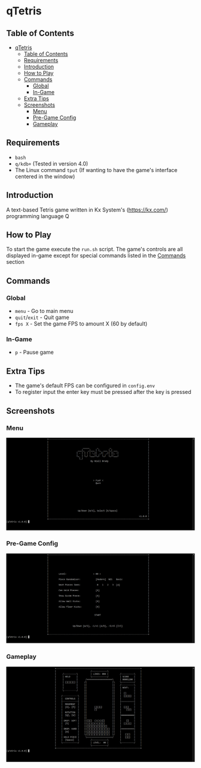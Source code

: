 # qTetris

## Table of Contents
- [qTetris](#qtetris)
  - [Table of Contents](#table-of-contents)
  - [Requirements](#requirements)
  - [Introduction](#introduction)
  - [How to Play](#how-to-play)
  - [Commands](#commands)
    - [Global](#global)
    - [In-Game](#in-game)
  - [Extra Tips](#extra-tips)
  - [Screenshots](#screenshots)
    - [Menu](#menu)
    - [Pre-Game Config](#pre-game-config)
    - [Gameplay](#gameplay)

## Requirements
* `bash`
* `q/kdb+` (Tested in version 4.0)
* The Linux command `tput` (If wanting to have the game's interface centered in the window)

## Introduction

A text-based Tetris game written in Kx System's (https://kx.com/) programming language Q

## How to Play
To start the game execute the `run.sh` script. The game's controls are all displayed in-game except for special commands listed in the [Commands](#commands) section

## Commands

### Global
* `menu` - Go to main menu
* `quit`/`exit` - Quit game
* `fps X` - Set the game FPS to amount X (60 by default)

### In-Game
- `p` - Pause game

## Extra Tips
* The game's default FPS can be configured in `config.env`
* To register input the enter key must be pressed after the key is pressed

## Screenshots

### Menu
![Screenshot](resources/screenshots/menu.png)

### Pre-Game Config
![Screenshot](resources/screenshots/pre_game_config.png)

### Gameplay
![Screenshot](resources/screenshots/gameplay.png)
